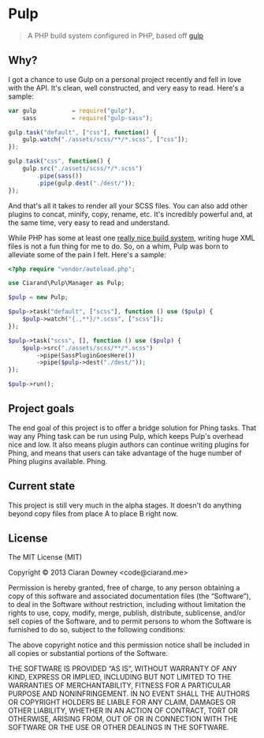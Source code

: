 Pulp
====
>A PHP build system configured in PHP, based off [gulp][gulpjs]

[gulpjs]: https://github.com/gulpjs/gulp

Why?
----
I got a chance to use Gulp on a personal project recently and fell in love with
the API. It's clean, well constructed, and very easy to read. Here's a sample:

```javascript
var gulp          = require("gulp"),
    sass          = require("gulp-sass");

gulp.task("default", ["css"], function() {
    gulp.watch("./assets/scss/**/*.scss", ["css"]);
});

gulp.task("css", function() {
    gulp.src("./assets/scss/*/*.scss")
        .pipe(sass())
        .pipe(gulp.dest("./dest/"));
});
```

And that's all it takes to render all your SCSS files. You can also add other
plugins to concat, minify, copy, rename, etc. It's incredibly powerful and, at
the same time, very easy to read and understand.

While PHP has some at least one [really nice build system][phing], writing huge
XML files is not a fun thing for me to do. So, on a whim, Pulp was born to
alleviate some of the pain I felt. Here's a sample:

[phing]: http://phing.info

```php
<?php require "vendor/autoload.php";

use Ciarand\Pulp\Manager as Pulp;

$pulp = new Pulp;

$pulp->task("default", ["scss"], function () use ($pulp) {
    $pulp->watch("{.,**}/*.scss", ["scss"]);
});

$pulp->task("scss", [], function () use ($pulp) {
    $pulp->src("./assets/scss/**/*.scss")
        ->pipe(SassPluginGoesHere())
        ->pipe($pulp->dest("./dest/"));
});

$pulp->run();
```

Project goals
-------------
The end goal of this project is to offer a bridge solution for Phing tasks. That
way any Phing task can be run using Pulp, which keeps Pulp's overhead nice and
low. It also means plugin authors can continue writing plugins for Phing, and
means that users can take advantage of the huge number of Phing plugins
available. Phing.

Current state
-------------
This project is still very much in the alpha stages. It doesn't do anything
beyond copy files from place A to place B right now.

License
-------
The MIT License (MIT)
<p>Copyright © 2013 Ciaran Downey &lt;code@ciarand.me&gt;</p>

<p>Permission is hereby granted, free of charge, to any person obtaining a copy
of this software and associated documentation files (the “Software”), to deal
in the Software without restriction, including without limitation the rights
to use, copy, modify, merge, publish, distribute, sublicense, and/or sell
copies of the Software, and to permit persons to whom the Software is
furnished to do so, subject to the following conditions:</p>

<p>The above copyright notice and this permission notice shall be included in
all copies or substantial portions of the Software.</p>

<p>THE SOFTWARE IS PROVIDED “AS IS”, WITHOUT WARRANTY OF ANY KIND, EXPRESS OR
IMPLIED, INCLUDING BUT NOT LIMITED TO THE WARRANTIES OF MERCHANTABILITY,
FITNESS FOR A PARTICULAR PURPOSE AND NONINFRINGEMENT. IN NO EVENT SHALL THE
AUTHORS OR COPYRIGHT HOLDERS BE LIABLE FOR ANY CLAIM, DAMAGES OR OTHER
LIABILITY, WHETHER IN AN ACTION OF CONTRACT, TORT OR OTHERWISE, ARISING FROM,
OUT OF OR IN CONNECTION WITH THE SOFTWARE OR THE USE OR OTHER DEALINGS IN
THE SOFTWARE.</p>
